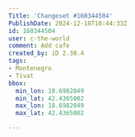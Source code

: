 ```yaml
---
Title: 'Changeset #160344504'
PublishDate: 2024-12-18T10:44:33Z
id: 160344504
user: c-the-world
comment: Add cafe
created_by: iD 2.30.4
tags:
- Montenegro
- Tivat
bbox:
  min_lon: 18.6982049
  min_lat: 42.4365002
  max_lon: 18.6982049
  max_lat: 42.4365002

---
```

